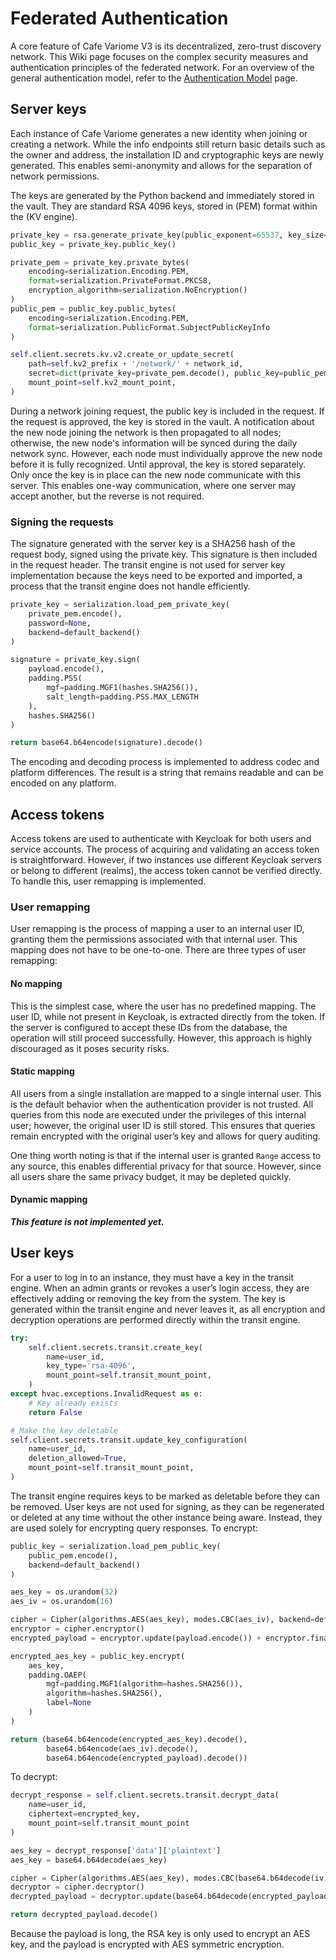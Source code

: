 # Federated Authentication

A core feature of Cafe Variome V3 is its decentralized, zero-trust discovery network. This Wiki page focuses on the complex security measures and authentication principles of the federated network. For an overview of the general authentication model, refer to the [Authentication Model](authentication-model.md) page.

## Server keys

Each instance of Cafe Variome generates a new identity when joining or creating a network. While the info endpoints still return basic details such as the owner and address, the installation ID and cryptographic keys are newly generated. This enables semi-anonymity and allows for the separation of network permissions.

The keys are generated by the Python backend and immediately stored in the vault. They are standard RSA 4096 keys, stored in (<tooltip term="PEM">PEM</tooltip>) format within the (<tooltip term="KV Engine">KV engine</tooltip>).

```python
private_key = rsa.generate_private_key(public_exponent=65537, key_size=4096)
public_key = private_key.public_key()

private_pem = private_key.private_bytes(
    encoding=serialization.Encoding.PEM,
    format=serialization.PrivateFormat.PKCS8,
    encryption_algorithm=serialization.NoEncryption()
)
public_pem = public_key.public_bytes(
    encoding=serialization.Encoding.PEM,
    format=serialization.PublicFormat.SubjectPublicKeyInfo
)

self.client.secrets.kv.v2.create_or_update_secret(
    path=self.kv2_prefix + '/network/' + network_id,
    secret=dict(private_key=private_pem.decode(), public_key=public_pem.decode()),
    mount_point=self.kv2_mount_point,
)
```

During a network joining request, the public key is included in the request. If the request is approved, the key is stored in the vault. A notification about the new node joining the network is then propagated to all nodes; otherwise, the new node's information will be synced during the daily network sync. However, each node must individually approve the new node before it is fully recognized. Until approval, the key is stored separately. Only once the key is in place can the new node communicate with this server. This enables one-way communication, where one server may accept another, but the reverse is not required.

### Signing the requests

The signature generated with the server key is a SHA256 hash of the request body, signed using the private key. This signature is then included in the request header. The transit engine is not used for server key implementation because the keys need to be exported and imported, a process that the transit engine does not handle efficiently.

```python
private_key = serialization.load_pem_private_key(
    private_pem.encode(),
    password=None,
    backend=default_backend()
)

signature = private_key.sign(
    payload.encode(),
    padding.PSS(
        mgf=padding.MGF1(hashes.SHA256()),
        salt_length=padding.PSS.MAX_LENGTH
    ),
    hashes.SHA256()
)

return base64.b64encode(signature).decode()
```

The encoding and decoding process is implemented to address codec and platform differences. The result is a string that remains readable and can be encoded on any platform.

## Access tokens

Access tokens are used to authenticate with Keycloak for both users and service accounts. The process of acquiring and validating an access token is straightforward. However, if two instances use different Keycloak servers or belong to different (<tooltip term="realm">realms</tooltip>), the access token cannot be verified directly. To handle this, user remapping is implemented.

### User remapping

User remapping is the process of mapping a user to an internal user ID, granting them the permissions associated with that internal user. This mapping does not have to be one-to-one. There are three types of user remapping:

#### No mapping

This is the simplest case, where the user has no predefined mapping. The user ID, while not present in Keycloak, is extracted directly from the token. If the server is configured to accept these IDs from the database, the operation will still proceed successfully. However, this approach is highly discouraged as it poses security risks.

#### Static mapping

All users from a single installation are mapped to a single internal user. This is the default behavior when the authentication provider is not trusted. All queries from this node are executed under the privileges of this internal user; however, the original user ID is still stored. This ensures that queries remain encrypted with the original user’s key and allows for query auditing.

One thing worth noting is that if the internal user is granted `Range` access to any source, this enables differential privacy for that source. However, since all users share the same privacy budget, it may be depleted quickly.

#### Dynamic mapping

***This feature is not implemented yet.***

## User keys

For a user to log in to an instance, they must have a key in the transit engine. When an admin grants or revokes a user’s login access, they are effectively adding or removing the key from the system. The key is generated within the transit engine and never leaves it, as all encryption and decryption operations are performed directly within the transit engine.

```python
try:
    self.client.secrets.transit.create_key(
        name=user_id,
        key_type='rsa-4096',
        mount_point=self.transit_mount_point,
    )
except hvac.exceptions.InvalidRequest as e:
    # Key already exists
    return False

# Make the key deletable
self.client.secrets.transit.update_key_configuration(
    name=user_id,
    deletion_allowed=True,
    mount_point=self.transit_mount_point,
)
```

The transit engine requires keys to be marked as deletable before they can be removed. User keys are not used for signing, as they can be regenerated or deleted at any time without the other instance being aware. Instead, they are used solely for encrypting query responses. To encrypt:

```python
public_key = serialization.load_pem_public_key(
    public_pem.encode(),
    backend=default_backend()
)

aes_key = os.urandom(32)
aes_iv = os.urandom(16)

cipher = Cipher(algorithms.AES(aes_key), modes.CBC(aes_iv), backend=default_backend())
encryptor = cipher.encryptor()
encrypted_payload = encryptor.update(payload.encode()) + encryptor.finalize()

encrypted_aes_key = public_key.encrypt(
    aes_key,
    padding.OAEP(
        mgf=padding.MGF1(algorithm=hashes.SHA256()),
        algorithm=hashes.SHA256(),
        label=None
    )
)

return (base64.b64encode(encrypted_aes_key).decode(),
        base64.b64encode(aes_iv).decode(),
        base64.b64encode(encrypted_payload).decode())
```

To decrypt:

```python
decrypt_response = self.client.secrets.transit.decrypt_data(
    name=user_id,
    ciphertext=encrypted_key,
    mount_point=self.transit_mount_point
)

aes_key = decrypt_response['data']['plaintext']
aes_key = base64.b64decode(aes_key)

cipher = Cipher(algorithms.AES(aes_key), modes.CBC(base64.b64decode(iv)), backend=default_backend())
decryptor = cipher.decryptor()
decrypted_payload = decryptor.update(base64.b64decode(encrypted_payload)) + decryptor.finalize()

return decrypted_payload.decode()
```

Because the payload is long, the RSA key is only used to encrypt an AES key, and the payload is encrypted with AES symmetric encryption.
